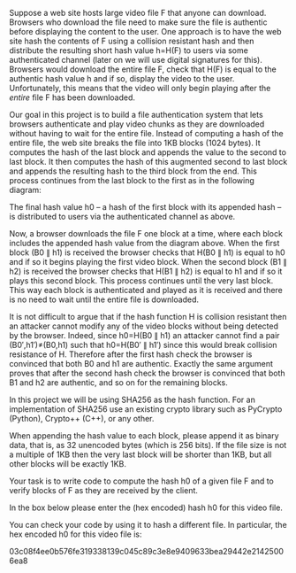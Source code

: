 Suppose a web site hosts large video file F that anyone can download. Browsers who download the file need to make sure the file is authentic before displaying the content to the user. One approach is to have the web site hash the contents of F using a collision resistant hash and then distribute the resulting short hash value h=H(F) to users via some authenticated channel (later on we will use digital signatures for this). Browsers would download the entire file F, check that H(F) is equal to the authentic hash value h and if so, display the video to the user. Unfortunately, this means that the video will only begin playing after the *entire* file F has been downloaded.

Our goal in this project is to build a file authentication system that lets browsers authenticate and play video chunks as they are downloaded without having to wait for the entire file. Instead of computing a hash of the entire file, the web site breaks the file into 1KB blocks (1024 bytes). It computes the hash of the last block and appends the value to the second to last block. It then computes the hash of this augmented second to last block and appends the resulting hash to the third block from the end. This process continues from the last block to the first as in the following diagram:

The final hash value h0 – a hash of the first block with its appended hash – is distributed to users via the authenticated channel as above.

Now, a browser downloads the file F one block at a time, where each block includes the appended hash value from the diagram above. When the first block (B0 ∥ h1) is received the browser checks that H(B0 ∥ h1) is equal to h0 and if so it begins playing the first video block. When the second block (B1 ∥ h2) is received the browser checks that H(B1 ∥ h2) is equal to h1 and if so it plays this second block. This process continues until the very last block. This way each block is authenticated and played as it is received and there is no need to wait until the entire file is downloaded.

It is not difficult to argue that if the hash function H is collision resistant then an attacker cannot modify any of the video blocks without being detected by the browser. Indeed, since h0=H(B0 ∥ h1) an attacker cannot find a pair (B0′,h1′)≠(B0,h1) such that h0=H(B0′ ∥ h1′) since this would break collision resistance of H. Therefore after the first hash check the browser is convinced that both B0 and h1 are authentic. Exactly the same argument proves that after the second hash check the browser is convinced that both B1 and h2 are authentic, and so on for the remaining blocks.

In this project we will be using SHA256 as the hash function. For an implementation of SHA256 use an existing crypto library such as PyCrypto (Python), Crypto++ (C++), or any other.

When appending the hash value to each block, please append it as binary data, that is, as 32 unencoded bytes (which is 256 bits). If the file size is not a multiple of 1KB then the very last block will be shorter than 1KB, but all other blocks will be exactly 1KB.

Your task is to write code to compute the hash h0 of a given file F and to verify blocks of F as they are received by the client.

In the box below please enter the (hex encoded) hash h0 for this video file.

You can check your code by using it to hash a different file. In particular, the hex encoded h0 for this video file is:

03c08f4ee0b576fe319338139c045c89c3e8e9409633bea29442e21425006ea8